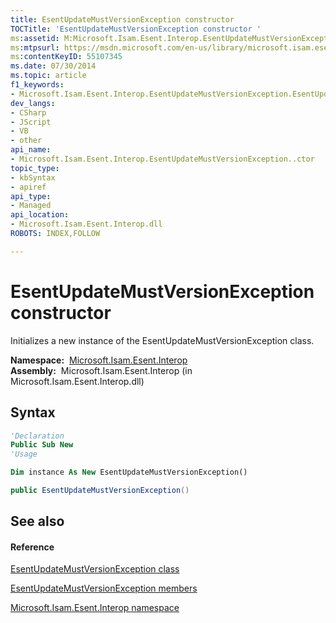 ```yaml
---
title: EsentUpdateMustVersionException constructor 
TOCTitle: 'EsentUpdateMustVersionException constructor '
ms:assetid: M:Microsoft.Isam.Esent.Interop.EsentUpdateMustVersionException.#ctor
ms:mtpsurl: https://msdn.microsoft.com/en-us/library/microsoft.isam.esent.interop.esentupdatemustversionexception.esentupdatemustversionexception(v=EXCHG.10)
ms:contentKeyID: 55107345
ms.date: 07/30/2014
ms.topic: article
f1_keywords:
- Microsoft.Isam.Esent.Interop.EsentUpdateMustVersionException.EsentUpdateMustVersionException
dev_langs:
- CSharp
- JScript
- VB
- other
api_name: 
- Microsoft.Isam.Esent.Interop.EsentUpdateMustVersionException..ctor
topic_type: 
- kbSyntax
- apiref
api_type: 
- Managed
api_location: 
- Microsoft.Isam.Esent.Interop.dll
ROBOTS: INDEX,FOLLOW

---
```


# EsentUpdateMustVersionException constructor

Initializes a new instance of the EsentUpdateMustVersionException class.

**Namespace:**  [Microsoft.Isam.Esent.Interop](hh596136\(v=exchg.10\).md)  
**Assembly:**  Microsoft.Isam.Esent.Interop (in Microsoft.Isam.Esent.Interop.dll)

## Syntax

``` vb
'Declaration
Public Sub New
'Usage

Dim instance As New EsentUpdateMustVersionException()
```

``` csharp
public EsentUpdateMustVersionException()
```

## See also

#### Reference

[EsentUpdateMustVersionException class](dn350839\(v=exchg.10\).md)

[EsentUpdateMustVersionException members](dn350842\(v=exchg.10\).md)

[Microsoft.Isam.Esent.Interop namespace](hh596136\(v=exchg.10\).md)

